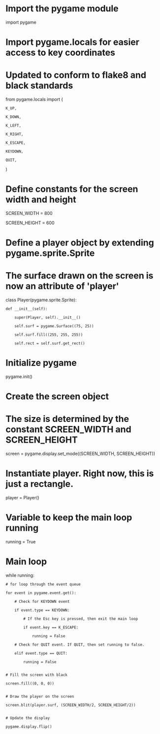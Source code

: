 # Import the pygame module

import pygame


# Import pygame.locals for easier access to key coordinates

# Updated to conform to flake8 and black standards

from pygame.locals import (

    K_UP,

    K_DOWN,

    K_LEFT,

    K_RIGHT,

    K_ESCAPE,

    KEYDOWN,

    QUIT,

)


# Define constants for the screen width and height

SCREEN_WIDTH = 800

SCREEN_HEIGHT = 600


# Define a player object by extending pygame.sprite.Sprite

# The surface drawn on the screen is now an attribute of 'player'

class Player(pygame.sprite.Sprite):

    def __init__(self):

        super(Player, self).__init__()

        self.surf = pygame.Surface((75, 25))

        self.surf.fill((255, 255, 255))

        self.rect = self.surf.get_rect()


# Initialize pygame

pygame.init()


# Create the screen object

# The size is determined by the constant SCREEN_WIDTH and SCREEN_HEIGHT

screen = pygame.display.set_mode((SCREEN_WIDTH, SCREEN_HEIGHT))


# Instantiate player. Right now, this is just a rectangle.

player = Player()


# Variable to keep the main loop running

running = True


# Main loop

while running:

    # for loop through the event queue

    for event in pygame.event.get():

        # Check for KEYDOWN event

        if event.type == KEYDOWN:

            # If the Esc key is pressed, then exit the main loop

            if event.key == K_ESCAPE:

                running = False

        # Check for QUIT event. If QUIT, then set running to false.

        elif event.type == QUIT:

            running = False


    # Fill the screen with black

    screen.fill((0, 0, 0))


    # Draw the player on the screen

    screen.blit(player.surf, (SCREEN_WIDTH/2, SCREEN_HEIGHT/2))


    # Update the display

    pygame.display.flip()

